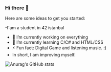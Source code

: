 ### Hi there 👋
Here are some ideas to get you started:

-I'am a student in 42 istanbul
- 🔭 I’m currently working on everything
- 🌱 I’m currently learning C/C# and HTML/CSS
- ⚡ Fun fact: Digital Game and listening music. :)
- In short, I am improving myself.

![Anurag's GitHub stats](https://github-readme-stats.vercel.app/api?username=oaciz&show_icons=true&theme=transparent)
